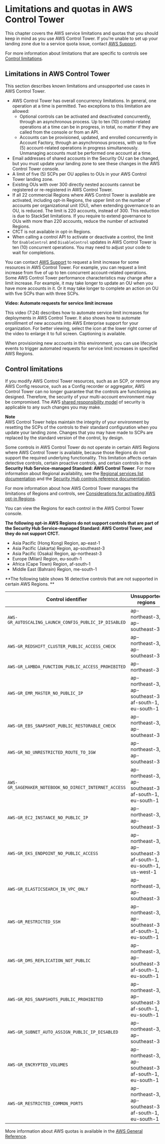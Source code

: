 # Limitations and quotas in AWS Control Tower<a name="limits"></a>

This chapter covers the AWS service limitations and quotas that you should keep in mind as you use AWS Control Tower\. If you're unable to set up your landing zone due to a service quota issue, contact [AWS Support](https://aws.amazon.com/premiumsupport/)\.

For more information about limitations that are specific to controls see [Control limitations](#control-limitations)\.

## Limitations in AWS Control Tower<a name="controltower-limits"></a>

This section describes known limitations and unsupported use cases in AWS Control Tower\.
+ AWS Control Tower has overall concurrency limitations\. In general, one operation at a time is permitted\. Two exceptions to this limitation are allowed:
  + Optional controls can be activated and deactivated concurrently, through an asynchronous process\. Up to ten \(10\) control\-related operations at a time can be in progress, in total, no matter if they are called from the console or from an API\.
  + Accounts can be provisioned, updated, and enrolled concurrently in Account Factory, through an asynchronous process, with up to five \(5\) account\-related operations in progress simultaneously\. Unmanaging accounts must be performed one account at a time\.
+ Email addresses of shared accounts in the Security OU can be changed, but you must update your landing zone to see these changes in the AWS Control Tower console\.
+ A limit of five \(5\) SCPs per OU applies to OUs in your AWS Control Tower landing zone\.
+ Existing OUs with over 300 directly nested accounts cannot be registered or re\-registered in AWS Control Tower\.
+ If all 22 commercial Regions where AWS Control Tower is available are activated, including opt\-in Regions, the upper limit on the number of accounts per organizational unit \(OU\), when extending governance to an OU, is reduced\. The limit is 220 accounts, instead of 300\. This reduction is due to StackSet limitations\. If you require to extend governance to OUs with more than 220 accounts, reduce the number of activated Regions\.
+ CfCT is not available in opt\-in Regions\.
+ When calling a control API to activate or deactivate a control, the limit for `EnableControl` and `DisableControl` updates in AWS Control Tower is ten \(10\) concurrent operations\. You may need to adjust your code to wait for completions\.

You can contact [AWS Support](http://aws.amazon.com/premiumsupport/) to request a limit increase for some resources in AWS Control Tower\. For example, you can request a limit increase from five of up to ten concurrent account\-related operations\. Some AWS Control Tower performance characteristics may change after a limit increase\. For example, it may take longer to update an OU when you have more accounts in it\. Or it may take longer to complete an action on OU with five SCPs than with three SCPs\.

**Video: Automate requests for service limit increase**

This video \(7:24\) describes how to automate service limit increases for deployments in AWS Control Tower\. It also shows how to automate enrolllment of new accounts into AWS Enterprise support for your organization\. For better viewing, select the icon at the lower right corner of the video to enlarge it to full screen\. Captioning is available\.

When provisioning new accounts in this environment, you can use lifecycle events to trigger automated requests for service limit increases in specified AWS Regions\. 

## Control limitations<a name="control-limitations"></a>

If you modify AWS Control Tower resources, such as an SCP, or remove any AWS Config resource, such as a Config recorder or aggregator, AWS Control Tower can no longer guarantee that the controls are functioning as designed\. Therefore, the security of your multi\-account environment may be compromised\. The AWS [shared responsibility model](https://aws.amazon.com/compliance/shared-responsibility-model) of security is applicable to any such changes you may make\.

**Note**  
 AWS Control Tower helps maintain the integrity of your environment by resetting the SCPs of the controls to their standard configuration when you update your landing zone\. Changes that you may have made to SCPs are replaced by the standard version of the control, by design\.

Some controls in AWS Control Tower do not operate in certain AWS Regions where AWS Control Tower is available, because those Regions do not support the required underlying functionality\.  This limitation affects certain detective controls, certain proactive controls, and certain controls in the **Security Hub Service\-managed Standard: AWS Control Tower**\. For more information about Regional availability, see the [Regional services list documentation](https://aws.amazon.com/about-aws/global-infrastructure/regional-product-services/) and the [Security Hub controls reference documentation](https://docs.aws.amazon.com/securityhub/latest/userguide/securityhub-controls-reference.html)\.

For more information about how AWS Control Tower manages the limitations of Regions and controls, see [Considerations for activating AWS opt\-in Regions](opt-in-region-considerations.md)\.

You can view the Regions for each control in the AWS Control Tower console\.

**The following opt\-in AWS Regions do not support controls that are part of the Security Hub Service\-managed Standard: AWS Control Tower, and they do not support CfCT\.**
+ Asia Pacific \(Hong Kong\) Region, ap\-east\-1
+ Asia Pacific \(Jakarta\) Region, ap\-southeast\-3
+ Asia Pacific \(Osaka\) Region, ap\-northeast\-3 
+ Europe \(Milan\) Region, eu\-south\-1 
+ Africa \(Cape Town\) Region, af\-south\-1
+ Middle East \(Bahrain\) Region, me\-south\-1 

**The following table shows 16 detective controls that are not supported in certain AWS Regions\. **


| **Control identifier** | **Unsupported regions** | 
| --- | --- | 
| `AWS-GR_AUTOSCALING_LAUNCH_CONFIG_PUBLIC_IP_DISABLED` | ap\-northeast\-3, ap\-southeast\-3 | 
| `AWS-GR_REDSHIFT_CLUSTER_PUBLIC_ACCESS_CHECK` | ap\-northeast\-3, ap\-southeast\-3 | 
| `AWS-GR_LAMBDA_FUNCTION_PUBLIC_ACCESS_PROHIBITED` | ap\-northeast\-3 | 
| `AWS-GR_EMR_MASTER_NO_PUBLIC_IP` | ap\-northeast\-3, ap\-southeast\-3, af\-south\-1, eu\-south\-1 | 
| `AWS-GR_EBS_SNAPSHOT_PUBLIC_RESTORABLE_CHECK` | ap\-northeast\-3, ap\-southeast\-3 | 
| `AWS-GR_NO_UNRESTRICTED_ROUTE_TO_IGW` | ap\-northeast\-3, ap\-southeast\-3 | 
| `AWS-GR_SAGEMAKER_NOTEBOOK_NO_DIRECT_INTERNET_ACCESS` | ap\-northeast\-3, ap\-southeast\-3, af\-south\-1, eu\-south\-1 | 
| `AWS-GR_EC2_INSTANCE_NO_PUBLIC_IP` | ap\-northeast\-3, ap\-southeast\-3 | 
| `AWS-GR_EKS_ENDPOINT_NO_PUBLIC_ACCESS` | ap\-northeast\-3, ap\-southeast\-3, af\-south\-1, eu\-south\-1, us\-west\-1 | 
| `AWS-GR_ELASTICSEARCH_IN_VPC_ONLY` | ap\-northeast\-3, ap\-southeast\-3 | 
| `AWS-GR_RESTRICTED_SSH` | ap\-northeast\-3, ap\-southeast\-3, af\-south\-1, eu\-south\-1 | 
| `AWS-GR_DMS_REPLICATION_NOT_PUBLIC` | ap\-northeast\-3, ap\-southeast\-3, af\-south\-1, eu\-south\-1 | 
| `AWS-GR_RDS_SNAPSHOTS_PUBLIC_PROHIBITED` | ap\-northeast\-3, ap\-southeast\-3, af\-south\-1, eu\-south\-1 | 
| `AWS-GR_SUBNET_AUTO_ASSIGN_PUBLIC_IP_DISABLED` | ap\-northeast\-3, ap\-southeast\-3 | 
| `AWS-GR_ENCRYPTED_VOLUMES` | ap\-northeast\-3, ap\-southeast\-3, af\-south\-1, eu\-south\-1 | 
| `AWS-GR_RESTRICTED_COMMON_PORTS` | ap\-northeast\-3, ap\-southeast\-3, af\-south\-1, eu\-south\-1 | 

More information about AWS quotas is available in the [AWS General Reference](https://docs.aws.amazon.com/general/latest/gr/aws_service_limits.html#limits_config)\.